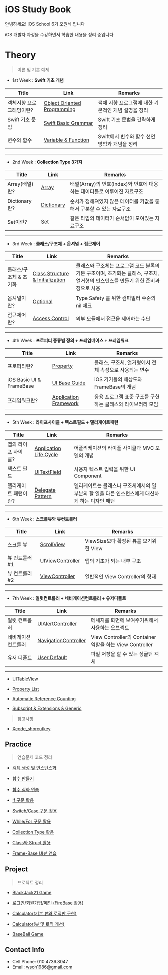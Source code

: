 # iOS Study Book

안녕하세요! iOS School 6기 오원석 입니다

iOS 개발자 과정을 수강하면서 학습한 내용을 정리 중입니다

# Theory
> 이론 및 기본 예제

* 1st Week : **Swift 기초 개념**

| Title | Link | Remarks |
|---|---|---|
| 객체지향 프로그래밍이란? | [Object Oriented Programming] | 객체 지향 프로그램에 대한 기본적인 개념 설명을 정리|
| Swift 기초 문법 | [Swift Basic Grammar] | Swift 기초 문법을 간략하게 정리 |
| 변수와 함수  | [Variable & Function] | Swift에서 변수와 함수 선언 방법과 개념을 정리 |

--- 

* 2nd Week : **Collection Type 3가지**

| Title | Link | Remarks |
|---|---|---|
| Array(배열)란? | [Array] |배열(Array)의 번호(Index)와 번호에 대응하는 데이터들로 이루어진 자료구조| 
| Dictionary란? | [Dictionary] |순서가 정해져있지 않은 데이터를 키값을 통해서 구분할 수 있는 자료구조|
| Set이란?  | [Set] |같은 타입의 데이터가 순서없이 모여있는 자료구조|

---

* 3rd Week : **클래스/구조체 + 옵셔널 + 접근제어**
 
| Title | Link | Remarks |
|---|---|---|
| 클래스/구조체 & 초기화 | [Class Structure & Initialization] | 클래스와 구조체는 프로그램 코드 블록의 기본 구조이며, 초기화는 클래스, 구조체, 열거형의 인스턴스를 만들기 위한 준비과정으로 사용 | 
| 옵셔널이란? | [Optional] | Type Safety 를 위한 컴파일러 수준의 nil 체크 |
| 접근제어란?  | [Access Control] | 외부 모듈에서 접근을 제어하는 수단|

---

* 4th Week : **프로퍼티 종류별 정의 + 프레임베이스 + 프레임워크**

| Title | Link | Remarks |
|---|---|---|
| 프로퍼티란? | [Property] | 클래스, 구조체, 열거형에서 전체 속성으로 사용되는 변수| 
| iOS Basic UI & FrameBase | [UI Base Guide] | iOS 기기들의 해상도와 FrameBase의 개념 |
| 프레임워크란?   | [Application Framework] | 응용 프로그램 표준 구조를 구현하는 클래스와 라이브러리 모임|

---

* 5th Week : **라이프사이클 + 텍스트필드 + 델리게이트패턴**

| Title | Link | Remarks |
|---|---|---|
| 앱의 라이프 사이클? | [Application Life Cycle]  | 어플리케이션의 라이플 사이클과 MVC 모델의 개념| 
| 텍스트 필드 | [UITextField] | 사용자 텍스트 입력을 위한 UI Component|
| 델리케이트 패턴이란?| [Delegate Pattern] | 델리케이트는 클래스나 구조체에서의 일부분의 할 일을 다른 인스턴스에게 대신하게 하는 디자인 패턴|

---

* 6th Week : **스크롤뷰와 뷰컨트롤러**

| Title | Link | Remarks |
|---|---|---|
| 스크롤 뷰 | [ScrollView] | ViewSize보다 확장된 뷰를 보기위한 View| 
| 뷰 컨트롤러 #1 | [UIViewController] | 앱의 기초가 되는 내부 구조 |
| 뷰 컨트롤러 #2 | [ViewController] | 일반적인 View Controller의 형태 |

---

* 7th Week : **얼럿컨트롤러 + 네비게이션컨트롤러 + 유저디폴트**

| Title | Link | Remarks |
|---|---|---|
| 얼럿 컨트롤러 | [UIAlertController] | 메세지를 화면에 보여주기위해서 사용하는 오브젝트| 
| 네비게이션 컨트롤러 | [NavigationController] | View Controller의 Container역할을 하는 View Controller|
| 유저 디폴트 | [User Default] | 파일 저장을 할 수 있는 싱글턴 객체|

--- 

* [UITableView] 

* [Property List]

* [Automatic Reference Counting] 

* [Subscript & Extensions & Generic]


> 참고사항

* [Xcode_shorcutkey]

[UITableView]: https://github.com/richoh86/OhWonSeok_iOS_School6/blob/master/Class/UITableView.md

[Property List]:https://github.com/richoh86/OhWonSeok_iOS_School6/blob/master/Class/PropertyList.md

[NavigationController]: https://github.com/richoh86/OhWonSeok_iOS_School6/blob/master/Class/NavigationController.md

[Subscript & Extensions & Generic]: https://github.com/richoh86/OhWonSeok_iOS_School6/blob/master/Class/Subscript%26Extensions%26Generic.md

[Automatic Reference Counting]: https://github.com/richoh86/OhWonSeok_iOS_School6/blob/master/Class/ARC(Automatic%20Reference%20Counting).md

[UIAlertController]: https://github.com/richoh86/OhWonSeok_iOS_School6/blob/master/Class/UIAlertController.md

[User Default]: https://github.com/richoh86/OhWonSeok_iOS_School6/blob/master/Class/UserDefault.md

[ViewController]: https://github.com/richoh86/OhWonSeok_iOS_School6/blob/master/Class/ViewController.md

[UIViewController]: https://github.com/richoh86/OhWonSeok_iOS_School6/blob/master/Class/UIViewController.md

[ScrollView]: https://github.com/richoh86/OhWonSeok_iOS_School6/blob/master/Class/ScrollView.md

[Delegate Pattern]: https://github.com/richoh86/OhWonSeok_iOS_School6/blob/master/Class/DelegatePattern.md

[UITextField]: https://github.com/richoh86/OhWonSeok_iOS_School6/blob/master/Class/UITextField.md

[Application Life Cycle]: https://github.com/richoh86/OhWonSeok_iOS_School6/blob/master/Class/ApplicationLifeCycle.md

[Application Framework]: https://github.com/richoh86/OhWonSeok_iOS_School6/blob/master/Class/Application%20FrameWork.md

[UI Base Guide]: https://github.com/richoh86/OhWonSeok_iOS_School6/blob/master/Class/UI%20Base%20Guide.md

[Property]: https://github.com/richoh86/OhWonSeok_iOS_School6/blob/master/Class/Property.md

[Access Control]: https://github.com/richoh86/OhWonSeok_iOS_School6/blob/master/Class/AccessControl.md

[Optional]: https://github.com/richoh86/OhWonSeok_iOS_School6/blob/master/Class/Optional.md

[Class Structure & Initialization]: https://github.com/richoh86/OhWonSeok_iOS_School6/blob/master/Class/ClassStructureTheory.md

[Array]: https://github.com/richoh86/OhWonSeok_iOS_School6/blob/master/Class/Collection%20Type/ArrayTheory.md

[Set]: https://github.com/richoh86/OhWonSeok_iOS_School6/blob/master/Class/Collection%20Type/SetTheory.md

[Dictionary]: https://github.com/richoh86/OhWonSeok_iOS_School6/blob/master/Class/Collection%20Type/DictionaryTheory.md

[Object Oriented Programming]: https://github.com/richoh86/OhWonSeok_iOS_School6/blob/master/Class/Object_Oriented_Programming.md "Object Oriented Programming"

[Swift Basic Grammar]: https://github.com/richoh86/OhWonSeok_iOS_School6/blob/master/Class/Swift_Basic_Grammar.md "Swift Basic Grammar"

[Variable & Function]: https://github.com/richoh86/OhWonSeok_iOS_School6/blob/master/Class/Variable%26Function_Theory.md "Variable & Function"

[Xcode_shorcutkey]: https://github.com/richoh86/OhWonSeok_iOS_School6/blob/master/Class/Xcode_shorcutkey.md "Xcode_shorcutkey"

##  Practice

> 연습문제 코드 정리

* [객체 생성 및 인스턴스화]

* [함수 만들기]

* [함수 심화 연습]

* [If 구문 활용]

* [Switch/Case 구문 활용]

* [While/For 구문 활용]

* [Collection Type 활용]

* [Class와 Struct 활용]

* [Frame-Base UI뷰 연습]

[객체 생성 및 인스턴스화]: https://github.com/richoh86/OhWonSeok_iOS_School6/blob/master/Practice/Object-Oriented%20Programming_Practice/ViewController.md "객체 생성 및 인스턴스화"

[함수 만들기]: https://github.com/richoh86/OhWonSeok_iOS_School6/blob/master/Practice/FunctionPractice.md "함수 만들기"

[If 구문 활용]: https://github.com/richoh86/OhWonSeok_iOS_School6/blob/master/Practice/IfCodePractice.md "If 구문 활용"

[Switch/Case 구문 활용]: https://github.com/richoh86/OhWonSeok_iOS_School6/blob/master/Practice/SwitchCodePractice.md "Switch/Case 구문 활용"

[함수 심화 연습]: https://github.com/richoh86/OhWonSeok_iOS_School6/blob/master/Practice/UnitCoversionFunction.md "함수 심화 연습"

[While/For 구문 활용]: https://github.com/richoh86/OhWonSeok_iOS_School6/blob/master/Practice/WhileForCodePractice.md "While/For 구문 활용"

[Collection Type 활용]: https://github.com/richoh86/OhWonSeok_iOS_School6/blob/master/Practice/CollectionTypePractice.md

[class와 struct 활용]: https://github.com/richoh86/OhWonSeok_iOS_School6/blob/master/Practice/ClassStructPractice.md "class와 struct 활용"

[Frame-Base UI뷰 연습]: https://github.com/richoh86/OhWonSeok_iOS_School6/blob/master/Practice/Frame-BasePractice.md

## Project

> 프로젝트 정리
 
* [BlackJack21 Game]

* [로그인/회원가입/메인 (FireBase 활용)]

* [Calculator(기본 뷰와 로직만 구현)]

* [Calculator(뷰 및 로직 개선)]

* [BaseBall Game]

[BlackJack21 Game]: https://github.com/richoh86/OhWonSeok_iOS_School6/blob/master/Project/BlackJack21/BlackJack21/ViewController.swift

[로그인/회원가입/메인 (FireBase 활용)]: https://github.com/richoh86/OhWonSeok_iOS_School6/blob/master/Project/FireBase.md

[Calculator(뷰 및 로직 개선)]: https://github.com/richoh86/OhWonSeok_iOS_School6/blob/master/Project/CalculatorDiff/UiViewPractice2/ViewController.swift

[Calculator(기본 뷰와 로직만 구현)]: https://github.com/richoh86/OhWonSeok_iOS_School6/blob/master/Project/Calculator/Caculator.md "Calculator"

[BaseBall Game]: https://github.com/richoh86/OhWonSeok_iOS_School6/blob/master/Project/BaseBallGame.md "BaseBall Game"

## Contact Info

* Cell Phone: 010.4736.8047
* Email: wsoh1986@gmail.com
